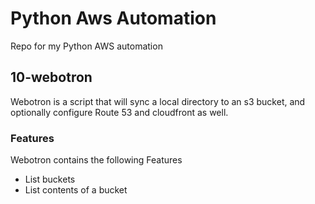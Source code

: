 # Python Aws Automation
Repo for my Python AWS automation

## 10-webotron

Webotron is a script that will sync a local directory to an s3 bucket, and optionally configure Route 53 and cloudfront as well.

### Features

Webotron contains the following Features

- List buckets
- List contents of a bucket
